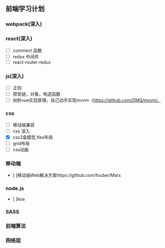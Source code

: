 ## 前端学习计划
### webpack(深入)
### react(深入)
- [ ] connnect 函数
- [ ] redux 中间件
- [ ] react-router-redux
### js(深入)
- [ ] 正则
- [ ] 原型链，对象，构造函数
- [ ] 剖析vue实现原理，自己动手实现mvvm（https://github.com/DMQ/mvvm）
### css
- [ ] 移动端兼容
- [ ] css 深入
- [x] css3盒模型,flex布局
- [ ] grid布局
- [ ] css动画
### 移动端
- [ ]移动端Web解决方案https://github.com/fouber/Mars

### node.js
- [ ]koa
### SASS
### 前端算法
### 网络层
